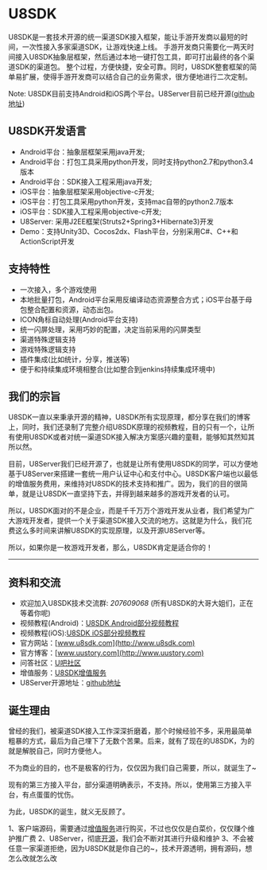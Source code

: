 U8SDK
=====

U8SDK是一套技术开源的统一渠道SDK接入框架，能让手游开发商以最短的时间，一次性接入多家渠道SDK，让游戏快速上线。
手游开发商只需要化一两天时间接入U8SDK抽象层框架，然后通过本地一键打包工具，即可打出最终的各个渠道SDK的渠道包。
整个过程，方便快捷，安全可靠。同时，U8SDK整套框架的简单易扩展，使得手游开发商可以结合自己的业务需求，很方便地进行二次定制。


Note: U8SDK目前支持Android和iOS两个平台。U8Server目前已经开源([github地址](https://github.com/u8-xiaohei/U8Server))

U8SDK开发语言
--------

  * Android平台：抽象层框架采用java开发;
  * Android平台：打包工具采用python开发，同时支持python2.7和python3.4版本
  * Android平台：SDK接入工程采用java开发;
  * iOS平台：抽象层框架采用objective-c开发;
  * iOS平台：打包工具采用python开发，支持mac自带的python2.7版本
  * iOS平台：SDK接入工程采用objective-c开发;
  * U8Server: 采用J2EE框架(Struts2+Spring3+Hibernate3)开发
  * Demo：支持Unity3D、Cocos2dx、Flash平台，分别采用C#、C++和ActionScript开发


支持特性
------------

* 一次接入，多个游戏使用
* 本地批量打包，Android平台采用反编译动态资源整合方式；iOS平台基于母包整合配置和资源，动态出包。
* ICON角标自动处理(Android平台支持)
* 统一闪屏处理，采用巧妙的配置，决定当前采用的闪屏类型
* 渠道特殊逻辑支持
* 游戏特殊逻辑支持
* 插件集成(比如统计，分享，推送等)
* 便于和持续集成环境相整合(比如整合到jenkins持续集成环境中)

我们的宗旨
-----------------

U8SDK一直以来秉承开源的精神，U8SDK所有实现原理，都分享在我们的博客上，同时，我们还录制了完整介绍U8SDK原理的视频教程，目的只有一个，让所有使用U8SDK或者对统一渠道SDK接入解决方案感兴趣的童鞋，能够知其然知其所以然。

目前，U8Server我们已经开源了，也就是让所有使用U8SDK的同学，可以方便地基于U8Server来搭建一套统一用户认证中心和支付中心。U8SDK客户端也以最低的增值服务费用，来维持对U8SDK的技术支持和推广。因为，我们的目的很简单，就是让U8SDK一直坚持下去，并得到越来越多的游戏开发者的认可。

所以，U8SDK面对的不是企业，而是千千万万个游戏开发从业者，我们希望为广大游戏开发者，提供一个关于渠道SDK接入交流的地方。这就是为什么，我们花费这么多时间来讲解U8SDK的实现原理，以及开源U8Server等。

所以，如果你是一枚游戏开发者，那么，U8SDK肯定是适合你的！

- - - -

资料和交流
----------------------

  * 欢迎加入U8SDK技术交流群: *207609068* (所有U8SDK的大哥大姐们，正在等着你呢)
  * 视频教程(Android)：[U8SDK Android部分视频教程](http://www.chuanke.com/2869716-122613.html)
  * 视频教程(iOS):[U8SDK iOS部分视频教程](http://www.chuanke.com/2869716-161991.html)
  * 官方网站：[www.u8sdk.com](http://www.u8sdk.com)
  * 官方博客：[www.uustory.com](http://www.uustory.com)
  * 问答社区：[U吧社区](http://www.uustory.com/sdk)
  * 增值服务：[U8SDK增值服务](http://www.u8sdk.com/plus/index.html)
  * U8Server开源地址：[github地址](https://github.com/u8-xiaohei/U8Server)


诞生理由
-------

曾经的我们，被渠道SDK接入工作深深折磨着，那个时候经验不多，采用最简单粗暴的方式，最后为自己埋下了无数个苦果。后来，就有了现在的U8SDK，为的就是解脱自己，同时方便他人。

不为商业的目的，也不是极客的行为，仅仅因为我们自己需要，所以，就诞生了~

现有的第三方接入平台，部分渠道明确表示，不支持。所以，使用第三方接入平台，有点蛋蛋的忧伤。

为此，U8SDK的诞生，就义无反顾了。


1、客户端源码，需要通过[增值服务](http://www.u8sdk.com/plus/index.html)进行购买，不过也仅仅是白菜价，仅仅赚个维护推广费
2、U8Server，彻底[开源](https://github.com/u8-xiaohei/U8Server)，我们会不断对其进行升级和维护
3、不会被任意一家渠道拒绝，因为U8SDK就是你自己的~，技术开源透明，拥有源码，想怎么改就怎么改





